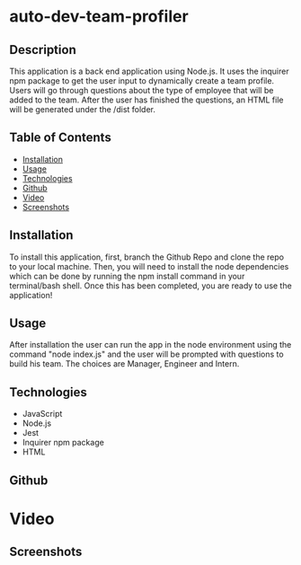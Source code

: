 # auto-dev-team-profiler

## Description
This application is a back end application using Node.js. It uses the inquirer npm package to get the user input to dynamically create a team profile. Users will go through questions about the type of employee that will be added to the team.  After the user has finished the questions, an HTML file will be generated under the /dist folder.

## Table of Contents

- [Installation](#installation)
- [Usage](#usage)
- [Technologies](#technologies)
- [Github](#github)
- [Video](#video)
- [Screenshots](#screenshots)


## Installation
To install this application, first, branch the Github Repo and clone the repo to your local machine. Then, you will need to install the node dependencies which can be done by running the npm install command in your terminal/bash shell. Once this has been completed, you are ready to use the application!

## Usage
After installation the user can run the app in the node environment using the command "node index.js" and the user will be prompted with questions to build his team. The choices are Manager, Engineer and Intern.

## Technologies
* JavaScript
* Node.js
* Jest
* Inquirer npm package
* HTML

## Github

# Video

## Screenshots
